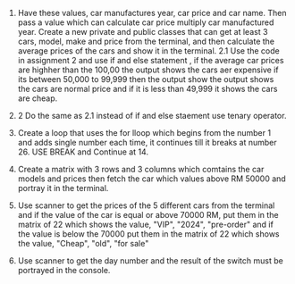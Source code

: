 1. Have these values, car manufactures year, car price and car name. Then pass a value which can calculate car price multiply car manufactured year.
Create a new private and public classes that can get at least 3 cars, model, make and price from the terminal, and then calculate the average prices of the cars and show it in the terminal.
2.1  Use the code in assignment 2 and use if and else statement , if the average car prices are highher than the 100,00 the output shows the cars aer expensive if its between 50,000 to 99,999 then the output show the output shows the cars are normal price and if it is less than 49,999 it shows the cars are cheap.

2. 2 Do the same as 2.1 instead of if and else staement use tenary operator.

3. Create a loop that uses the for lloop which begins from the number 1 and adds single number each time, it continues till it breaks at number 26. USE BREAK and Continue at 14.

4. Create a matrix with 3 rows and 3 columns which comtains the car models and prices then fetch the car which values above RM 50000 and portray it in the terminal.

5. Use scanner to get the prices of the 5 different cars from the terminal and if the value of the car is equal or above 70000 RM, put them in the matrix of 22 which shows the value, "VIP", "2024", "pre-order" and if the value is below the 70000 put them in the matrix of 22 which shows the value, "Cheap", "old", "for sale"

6. Use scanner to get the day number and the result of the switch must be portrayed in the console.